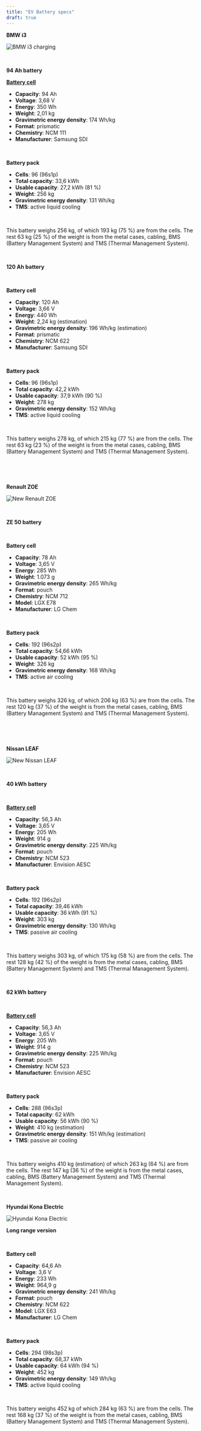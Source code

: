 ```yaml
---
title: "EV Battery specs"
draft: true
---
```


**BMW i3**

![BMW i3 charging](page-images/BMW-i3-charging.avif)

 

**94 Ah battery**

[**Battery cell**](/2018/04/05/samsung-sdi-94-ah-battery-cell-full-specifications/)

- **Capacity**: 94 Ah
- **Voltage**: 3,68 V
- **Energy**: 350 Wh
- **Weight**: 2,01 kg
- **Gravimetric energy density**: 174 Wh/kg
- **Format**: prismatic
- **Chemistry**: NCM 111
- **Manufacturer**: Samsung SDI

 

**Battery pack**

- **Cells**: 96 (96s1p)
- **Total capacity**: 33,6 kWh
- **Usable capacity**: 27,2 kWh (81 %)
- **Weight**: 256 kg
- **Gravimetric energy density**: 131 Wh/kg
- **TMS**: active liquid cooling

 

This battery weighs 256 kg, of which 193 kg (75 %) are from the cells. The rest 63 kg (25 %) of the weight is from the metal cases, cabling, BMS (Battery Management System) and TMS (Thermal Management System).

 

**120 Ah battery**

 

**Battery cell**

- **Capacity**: 120 Ah
- **Voltage**: 3,66 V
- **Energy**: 440 Wh
- **Weight**: 2,24 kg (estimation)
- **Gravimetric energy density**: 196 Wh/kg (estimation)
- **Format**: prismatic
- **Chemistry**: NCM 622
- **Manufacturer**: Samsung SDI

 

**Battery pack**

- **Cells**: 96 (96s1p)
- **Total capacity**: 42,2 kWh
- **Usable capacity**: 37,9 kWh (90 %)
- **Weight**: 278 kg
- **Gravimetric energy density**: 152 Wh/kg
- **TMS**: active liquid cooling

 

This battery weighs 278 kg, of which 215 kg (77 %) are from the cells. The rest 63 kg (23 %) of the weight is from the metal cases, cabling, BMS (Battery Management System) and TMS (Thermal Management System).

 

 

**Renault ZOE**

![New Renault ZOE](page-images/New-Renault-ZOE.avif)

 

**ZE 50 battery**

 

**Battery cell**

- **Capacity**: 78 Ah
- **Voltage**: 3,65 V
- **Energy**: 285 Wh
- **Weight**: 1.073 g
- **Gravimetric energy density**: 265 Wh/kg
- **Format**: pouch
- **Chemistry**: NCM 712
- **Model**: LGX E78
- **Manufacturer**: LG Chem

 

**Battery pack**

- **Cells**: 192 (96s2p)
- **Total capacity**: 54,66 kWh
- **Usable capacity**: 52 kWh (95 %)
- **Weight**: 326 kg
- **Gravimetric energy density**: 168 Wh/kg
- **TMS**: active air cooling

 

This battery weighs 326 kg, of which 206 kg (63 %) are from the cells. The rest 120 kg (37 %) of the weight is from the metal cases, cabling, BMS (Battery Management System) and TMS (Thermal Management System).

 

 

**Nissan LEAF**

![New Nissan LEAF](page-images/New-Nissan-LEAF.avif)

 

**40 kWh battery**

 

**[Battery cell](/2018/01/29/2018-nissan-leaf-battery-real-specs/)**

- **Capacity**: 56,3 Ah
- **Voltage**: 3,65 V
- **Energy**: 205 Wh
- **Weight**: 914 g
- **Gravimetric energy density**: 225 Wh/kg
- **Format**: pouch
- **Chemistry**: NCM 523
- **Manufacturer**: Envision AESC

 

**Battery pack**

- **Cells**: 192 (96s2p)
- **Total capacity**: 39,46 kWh
- **Usable capacity**: 36 kWh (91 %)
- **Weight**: 303 kg
- **Gravimetric energy density**: 130 Wh/kg
- **TMS**: passive air cooling

 

This battery weighs 303 kg, of which 175 kg (58 %) are from the cells. The rest 128 kg (42 %) of the weight is from the metal cases, cabling, BMS (Battery Management System) and TMS (Thermal Management System).

 

**62 kWh battery**

 

**[Battery cell](/2018/01/29/2018-nissan-leaf-battery-real-specs/)**

- **Capacity**: 56,3 Ah
- **Voltage**: 3,65 V
- **Energy**: 205 Wh
- **Weight**: 914 g
- **Gravimetric energy density**: 225 Wh/kg
- **Format**: pouch
- **Chemistry**: NCM 523
- **Manufacturer**: Envision AESC

 

**Battery pack**

- **Cells**: 288 (96s3p)
- **Total capacity**: 62 kWh
- **Usable capacity**: 56 kWh (90 %)
- **Weight**: 410 kg (estimation)
- **Gravimetric energy density**: 151 Wh/kg (estimation)
- **TMS**: passive air cooling

 

This battery weighs 410 kg (estimation) of which 263 kg (64 %) are from the cells. The rest 147 kg (36 %) of the weight is from the metal cases, cabling, BMS (Battery Management System) and TMS (Thermal Management System).

 

**Hyundai Kona Electric**


![Hyundai Kona Electric](/page-images/2019-Hyundai-Kona-Electric.avif)



**Long range version**

 

**Battery cell**

- **Capacity**: 64,6 Ah
- **Voltage**: 3,6 V
- **Energy**: 233 Wh
- **Weight**: 964,9 g
- **Gravimetric energy density**: 241 Wh/kg
- **Format**: pouch
- **Chemistry**: NCM 622
- **Model**: LGX E63
- **Manufacturer**: LG Chem

 

**Battery pack**

- **Cells**: 294 (98s3p)
- **Total capacity**: 68,37 kWh
- **Usable capacity**: 64 kWh (94 %)
- **Weight**: 452 kg
- **Gravimetric energy density**: 149 Wh/kg
- **TMS**: active liquid cooling

 

This battery weighs 452 kg of which 284 kg (63 %) are from the cells. The rest 168 kg (37 %) of the weight is from the metal cases, cabling, BMS (Battery Management System) and TMS (Thermal Management System).
